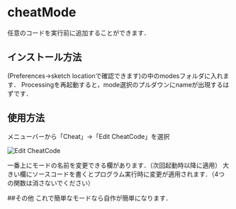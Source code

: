 # cheatMode
任意のコードを実行前に追加することができます．
## インストール方法
(Preferences→sketch locationで確認できます)の中のmodesフォルダに入れます． Processingを再起動すると，mode選択のプルダウンにnameが出現するはずです．
## 使用方法
メニューバーから「Cheat」→「Edit CheatCode」を選択

![Edit CheatCode](https://i.gyazo.com/1278be6eea1d22eaabb4e528efa5e190.png)

一番上にモードの名前を変更できる欄があります．（次回起動時以降に適用）
大きい欄にソースコードを書くとプログラム実行時に変更が適用されます．（4つの関数は消さないでください）

##その他
これで簡単なモードなら自作が簡単になります．
